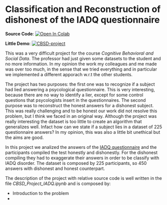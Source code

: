 # Classification and Reconstruction of dishonest of the IADQ questionnaire

**Source Code**:  [![Open In Colab](https://colab.research.google.com/assets/colab-badge.svg)](https://colab.research.google.com/drive/1P-iFPVjkZbR4crYTvtS3S2jHSC-mgpOV?authuser=1)

**Little Demo**:  [![CBSD-project](https://static.streamlit.io/badges/streamlit_badge_black_white.svg)](https://share.streamlit.io/[FedericoZanotti]/[CBSD-project]/[main]/[app.py])

This was a very difficult project for the course *Cognitive Behavioral and Social Data*. The professor had just given some datasets to the student and no more information. In my opinion the work my colleagues and me made was over too much, in the sense that we tried everything and in particular we implemented a different apporach w.r.t the other students. 

The project has two purposes: the first one was to recognize if a subject had lied answering a psycological questionnaire. This is very interesting, because there are no way to identify a lier, except for some control questions that psycologists insert in the questionnaires. The second purpose was to reconstruct the honest answers for a dishonest subject. This was really challenging and to be honest our work did not resolve this problem, but I think we faced in an original way. 
Although the project was really interesting the dataset is too little to create an algorithm that generalizes well. Infact how can we state if a subject lies in a dataset of 225 questionnaire answers? In my opinion, this was also a little bit unethical but the aims are good.

In this project we analized the answers of the [IADQ questionnaire](https://www.traumameasuresglobal.com/_files/ugd/be25b4_31238f0f34b7496aa15e804cc5279a01.pdf) and the participants compiled the test honestly and dishonestly. For the dishonest compiling they had to exaggerate their answers in order to be classify with IADQ disorder. The dataset is composed by 225 participants, so 450 answers with dishonest and honest counterpart.

The description of the project with relative source code is well written in the file *CBSD_Project_IADQ.ipynb* and is composed by:
- Introduction to the problem
- 



